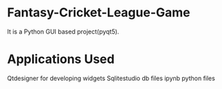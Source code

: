 # Fantasy-Cricket-League-Game
It is a Python GUI based project(pyqt5).
# Applications Used 
Qtdesigner for developing widgets 
Sqlitestudio db files 
ipynb python files
